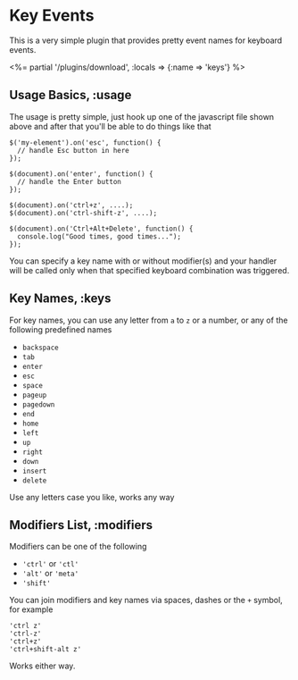# Key Events

This is a very simple plugin that provides pretty event names for keyboard
events.

<%= partial '/plugins/download', :locals => {:name => 'keys'} %>

## Usage Basics, :usage

The usage is pretty simple, just hook up one of the javascript file shown
above and after that you'll be able to do things like that

    $('my-element').on('esc', function() {
      // handle Esc button in here
    });

    $(document).on('enter', function() {
      // handle the Enter button
    });

    $(document).on('ctrl+z', ....);
    $(document).on('ctrl-shift-z', ....);

    $(document).on('Ctrl+Alt+Delete', function() {
      console.log("Good times, good times...");
    });

You can specify a key name with or without modifier(s) and your handler will
be called only when that specified keyboard combination was triggered.

## Key Names, :keys

For key names, you can use any letter from `a` to `z` or a number, or any
of the following predefined names

* `backspace`
* `tab`
* `enter`
* `esc`
* `space`
* `pageup`
* `pagedown`
* `end`
* `home`
* `left`
* `up`
* `right`
* `down`
* `insert`
* `delete`

Use any letters case you like, works any way

## Modifiers List, :modifiers

Modifiers can be one of the following

* `'ctrl'` or `'ctl'`
* `'alt'` or `'meta'`
* `'shift'`

You can join modifiers and key names via spaces, dashes or the `+` symbol,
for example

    'ctrl z'
    'ctrl-z'
    'ctrl+z'
    'ctrl+shift-alt z'

Works either way.
